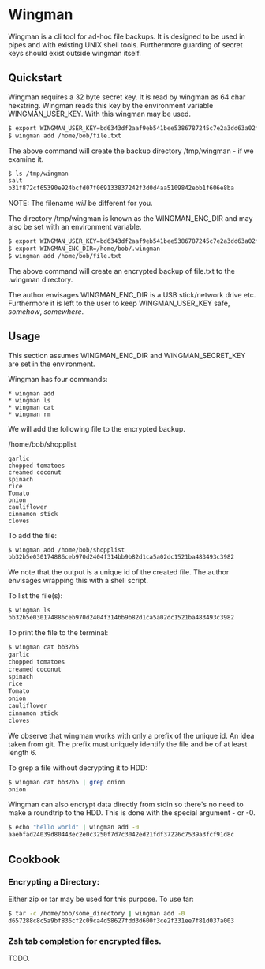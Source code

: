 # Wingman

Wingman is a cli tool for ad-hoc file backups.
It is designed to be used in pipes and with existing
UNIX shell tools. Furthermore guarding of secret keys
should exist outside wingman itself.

## Quickstart

Wingman requires a 32 byte secret key.
It is read by wingman as 64 char hexstring.
Wingman reads this key by the environment variable
WINGMAN_USER_KEY. With this wingman may be used.

```bash
$ export WINGMAN_USER_KEY=bd6343df2aaf9eb541bee5386787245c7e2a3dd63a02f8029bb0b91ee2b5ef00
$ wingman add /home/bob/file.txt
```

The above command will create the backup directory /tmp/wingman - if we
examine it.

```bash
$ ls /tmp/wingman
salt
b31f872cf65390e924bcfd07f069133837242f3d0d4aa5109842ebb1f606e8ba
```

NOTE: The filename _will_ be different for you.

The directory /tmp/wingman is known as the WINGMAN_ENC_DIR and may
also be set with an environment variable.

```bash
$ export WINGMAN_USER_KEY=bd6343df2aaf9eb541bee5386787245c7e2a3dd63a02f8029bb0b91ee2b5ef00
$ export WINGMAN_ENC_DIR=/home/bob/.wingman
$ wingman add /home/bob/file.txt
```

The above command will create an encrypted backup of file.txt to the
.wingman directory.

The author envisages WINGMAN_ENC_DIR is a USB stick/network drive etc.
Furthermore it is left to the user to keep WINGMAN_USER_KEY safe,
_somehow_, _somewhere_.


## Usage

This section assumes WINGMAN_ENC_DIR and WINGMAN_SECRET_KEY are
set in the environment.

Wingman has four commands:

	* wingman add
	* wingman ls
	* wingman cat
	* wingman rm


We will add the following file to the encrypted backup.

/home/bob/shopplist
```
garlic
chopped tomatoes
creamed coconut
spinach
rice
Tomato
onion
cauliflower
cinnamon stick
cloves
```

To add the file:

```bash
$ wingman add /home/bob/shopplist
bb32b5e030174886ceb970d2404f314bb9b82d1ca5a02dc1521ba483493c3982
```

We note that the output is a unique id of the created file.
The author envisages wrapping this with a shell script.

To list the file(s):

```bash
$ wingman ls
bb32b5e030174886ceb970d2404f314bb9b82d1ca5a02dc1521ba483493c3982
```

To print the file to the terminal:

```bash
$ wingman cat bb32b5
garlic
chopped tomatoes
creamed coconut
spinach
rice
Tomato
onion
cauliflower
cinnamon stick
cloves
```

We observe that wingman works with only a prefix of the unique id.
An idea taken from git. The prefix must uniquely identify the file
and be of at least length 6.

To grep a file without decrypting it to HDD:

```bash
$ wingman cat bb32b5 | grep onion
onion
```

Wingman can also encrypt data directly from stdin so there's
no need to make a roundtrip to the HDD. This is done with
the special argument - or -0.

```bash
$ echo "hello world" | wingman add -0
aaebfad24039d80443ec2e0c3250f7d7c3042ed21fdf37226c7539a3fcf91d8c
```


## Cookbook

### Encrypting a Directory:

Either zip or tar may be used for this purpose.
To use tar:

```bash
$ tar -c /home/bob/some_directory | wingman add -0
d657288c8c5a9bf836cf2c09ca4d58627fdd3d600f3ce2f331ee7f81d037a003
```

### Zsh tab completion for encrypted files.

TODO.
